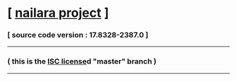 # [ [nailara project](http://www.nailara.net/) ]

### [ source code version : 17.8328-2387.0 ]

---
### ( this is the [ISC license](docs/license)d "master" branch )
---
